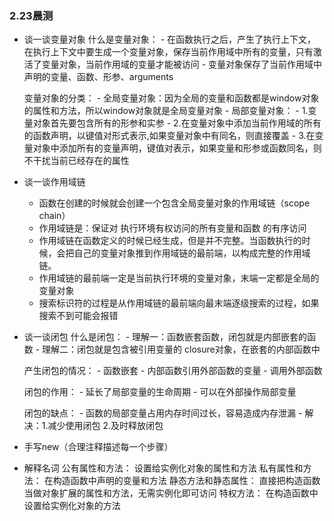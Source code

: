### 2.23晨测
- 谈一谈变量对象
    什么是变量对象：
        - 在函数执行之后，产生了执行上下文，在执行上下文中要生成一个变量对象，保存当前作用域中所有的变量，只有激活了变量对象，当前作用域的变量才能被访问
        - 变量对象保存了当前作用域中声明的变量、函数、形参、arguments

    变量对象的分类：
        - 全局变量对象：因为全局的变量和函数都是window对象的属性和方法，所以window对象就是全局变量对象
        - 局部变量对象：
            - 1.变量对象首先要包含所有的形参和实参
            - 2.在变量对象中添加当前作用域的所有的函数声明，以键值对形式表示,如果变量对象中有同名，则直接覆盖
            - 3.在变量对象中添加所有的变量声明，键值对表示，如果变量和形参或函数同名，则不干扰当前已经存在的属性

- 谈一谈作用域链
    - 函数在创建的时候就会创建一个包含全局变量对象的作用域链（scope chain）
    - 作用域链是：保证对 执行环境有权访问的所有变量和函数  的有序访问
    - 作用域链在函数定义的时候已经生成，但是并不完整。当函数执行的时候，会把自己的变量对象推到作用域链的最前端，以构成完整的作用域链。
    - 作用域链的最前端一定是当前执行环境的变量对象，末端一定都是全局的变量对象
    - 搜索标识符的过程是从作用域链的最前端向最末端逐级搜索的过程，如果搜索不到可能会报错

- 谈一谈闭包
    什么是闭包：
        - 理解一：函数嵌套函数，闭包就是内部嵌套的函数
        - 理解二：闭包就是包含被引用变量的 closure对象，在嵌套的内部函数中

    产生闭包的情况：
        - 函数嵌套
        - 内部函数引用外部函数的变量
        - 调用外部函数

    闭包的作用：
        - 延长了局部变量的生命周期
        - 可以在外部操作局部变量

    闭包的缺点：
        - 函数的局部变量占用内存时间过长，容易造成内存泄漏
        - 解决：1.减少使用闭包 2.及时释放闭包

- 手写new（合理注释描述每一个步骤）

- 解释名词 
    公有属性和方法：
        设置给实例化对象的属性和方法
    私有属性和方法：
        在构造函数中声明的变量和方法
    静态方法和静态属性：
        直接把构造函数当做对象扩展的属性和方法，无需实例化即可访问
    特权方法：
        在构造函数中设置给实例化对象的方法

